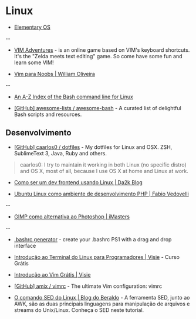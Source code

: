 # Linux

* [Elementary OS](http://elementaryos.org/)

--

* [VIM Adventures](http://vim-adventures.com/) - is an online game based on VIM's keyboard shortcuts. It's the "Zelda meets text editing" game. So come have some fun and learn some VIM!

* [Vim para Noobs | William Oliveira](http://woliveiras.com.br/vim-para-noobs/livro/)

--

* [An A-Z Index of the Bash command line for Linux](http://ss64.com/bash/)

* [[GitHub] awesome-lists / awesome-bash](https://github.com/awesome-lists/awesome-bash) - A curated list of delightful Bash scripts and resources.


## Desenvolvimento

* [[GitHub] caarlos0 / dotfiles](https://github.com/caarlos0/dotfiles) - My dotfiles for Linux and OSX. ZSH, SublimeText 3, Java, Ruby and others.

> caarlos0: I try to maintain it working in both Linux (no specific distro) and OS X, most of all, because I use OS X at home and Linux at work.

* [Como ser um dev frontend usando Linux | Da2k Blog](http://blog.da2k.com.br/2015/01/15/como-ser-um-dev-frontend-usando-linux/)

* [Ubuntu Linux como ambiente de desenvolvimento PHP | Fabio Vedovelli](http://www.vedovelli.com.br/desevolvimento-web/ubuntu-linux-como-ambiente-de-desenvolvimento-php)

--

* [GIMP como alternativa ao Photoshop | iMasters](http://imasters.com.br/design-ux/gimp-como-alternativa-ao-photoshop/)

--

* [.bashrc generator](http://bashrcgenerator.com/) - create your .bashrc PS1 with a drag and drop interface

* [Introdução ao Terminal do Linux para Programadores | Visie](http://promo.visie.com.br/curso-terminal) - Curso Grátis

* [Introdução ao Vim Grátis | Visie](http://promo.visie.com.br/curso-vim)

* [[GitHub] amix / vimrc](https://github.com/amix/vimrc) - The ultimate Vim configuration: vimrc

* [O comando SED do Linux | Blog do Beraldo](http://rberaldo.com.br/o-comando-sed-do-linux/) - A ferramenta SED, junto ao AWK, são as duas principais linguagens para manipulação de arquivos e streams do Unix/Linux. Conheça o SED neste tutorial.
